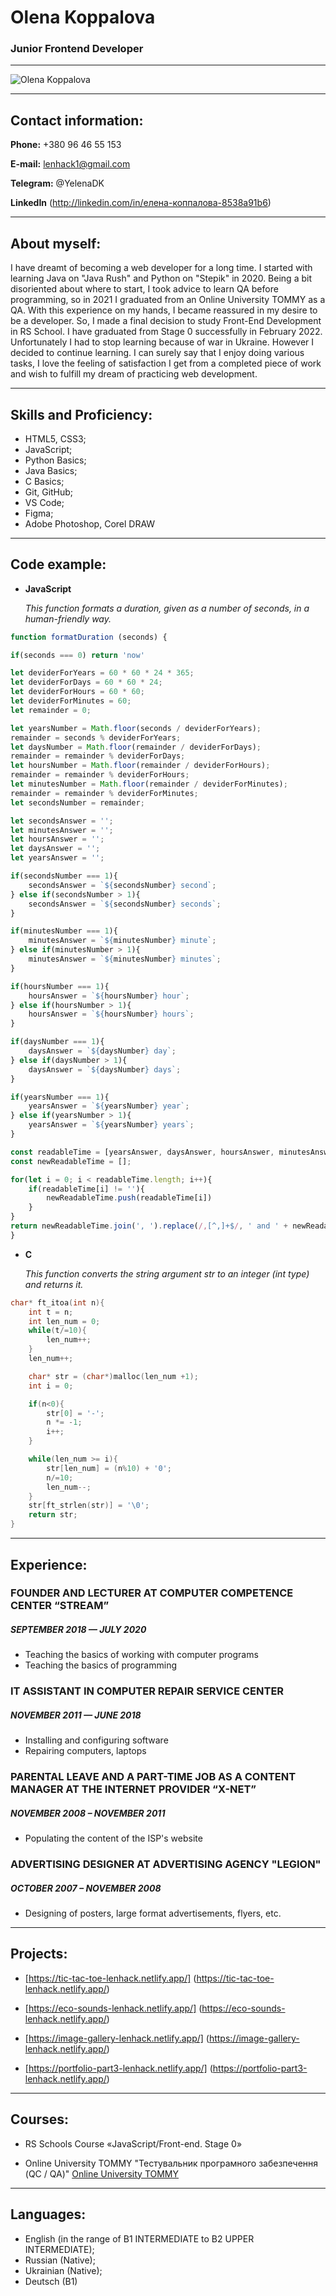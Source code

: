 # Olena Koppalova

### Junior Frontend Developer

---

![Olena Koppalova](/images/myPhoto.jpg)

---

## Contact information:

**Phone:** +380 96 46 55 153

**E-mail:** lenhack1@gmail.com

**Telegram:** @YelenaDK

**LinkedIn** (http://linkedin.com/in/елена-коппалова-8538a91b6)

---

## About myself:

I have dreamt of becoming a web developer for a long time. I started with learning Java on "Java Rush" and Python on "Stepik" in 2020. Being a bit disoriented about where to start, I took advice to learn QA before programming, so in 2021 I graduated from an Online University TOMMY as a QA. With this experience on my hands, I became reassured in my desire to be a developer. So, I made a final decision to study Front-End Development in RS School. I have graduated from Stage 0 successfully in February 2022. Unfortunately I had to stop learning because of war in Ukraine.  However I decided to continue learning. I can surely say that I enjoy doing various tasks, I love the feeling of satisfaction I get from a completed piece of work and wish to fulfill my dream of practicing web development.

---

## Skills and Proficiency:

- HTML5, CSS3;
- JavaScript;
- Python Basics;
- Java Basics;
- C Basics;
- Git, GitHub;
- VS Code;
- Figma;
- Adobe Photoshop, Corel DRAW

---

## Code example:

- **JavaScript**

  _This function formats a duration, given as a number of seconds, in a human-friendly way._

```JavaScript
function formatDuration (seconds) {

if(seconds === 0) return 'now'

let deviderForYears = 60 * 60 * 24 * 365;
let deviderForDays = 60 * 60 * 24;
let deviderForHours = 60 * 60;
let deviderForMinutes = 60;
let remainder = 0;

let yearsNumber = Math.floor(seconds / deviderForYears);
remainder = seconds % deviderForYears;
let daysNumber = Math.floor(remainder / deviderForDays);
remainder = remainder % deviderForDays;
let hoursNumber = Math.floor(remainder / deviderForHours);
remainder = remainder % deviderForHours;
let minutesNumber = Math.floor(remainder / deviderForMinutes);
remainder = remainder % deviderForMinutes;
let secondsNumber = remainder;

let secondsAnswer = '';
let minutesAnswer = '';
let hoursAnswer = '';
let daysAnswer = '';
let yearsAnswer = '';

if(secondsNumber === 1){
    secondsAnswer = `${secondsNumber} second`;
} else if(secondsNumber > 1){
    secondsAnswer = `${secondsNumber} seconds`;
}

if(minutesNumber === 1){
    minutesAnswer = `${minutesNumber} minute`;
} else if(minutesNumber > 1){
    minutesAnswer = `${minutesNumber} minutes`;
}

if(hoursNumber === 1){
    hoursAnswer = `${hoursNumber} hour`;
} else if(hoursNumber > 1){
    hoursAnswer = `${hoursNumber} hours`;
}

if(daysNumber === 1){
    daysAnswer = `${daysNumber} day`;
} else if(daysNumber > 1){
    daysAnswer = `${daysNumber} days`;
}

if(yearsNumber === 1){
    yearsAnswer = `${yearsNumber} year`;
} else if(yearsNumber > 1){
    yearsAnswer = `${yearsNumber} years`;
}

const readableTime = [yearsAnswer, daysAnswer, hoursAnswer, minutesAnswer, secondsAnswer];
const newReadableTime = [];

for(let i = 0; i < readableTime.length; i++){
    if(readableTime[i] != ''){
        newReadableTime.push(readableTime[i])
    }
}
return newReadableTime.join(', ').replace(/,[^,]+$/, ' and ' + newReadableTime[newReadableTime.length - 1]);
}
```

- **C**

  _This function converts the string argument str to an integer (int type) and returns it._

```C
char* ft_itoa(int n){
    int t = n;
    int len_num = 0;
    while(t/=10){
        len_num++;
    }
    len_num++;

    char* str = (char*)malloc(len_num +1);
    int i = 0;

    if(n<0){
        str[0] = '-';
        n *= -1;
        i++;
    }

    while(len_num >= i){
        str[len_num] = (n%10) + '0';
        n/=10;
        len_num--;
    }
    str[ft_strlen(str)] = '\0';
    return str;
}
```

---

## Experience:

### FOUNDER AND LECTURER AT COMPUTER COMPETENCE CENTER “STREAM”

##### *SEPTEMBER 2018 — JULY 2020*

+ Teaching the basics of working with computer programs
+ Teaching the basics of programming

### IT ASSISTANT IN COMPUTER REPAIR SERVICE CENTER

##### *NOVEMBER 2011 — JUNE 2018*

+ Installing and configuring software
+ Repairing computers, laptops

### PARENTAL LEAVE AND A PART-TIME JOB AS A CONTENT MANAGER AT THE INTERNET PROVIDER “X-NET”

##### *NOVEMBER 2008 – NOVEMBER 2011*

+ Populating the content of the ISP's website

### ADVERTISING DESIGNER AT ADVERTISING AGENCY "LEGION"

##### *OCTOBER 2007 – NOVEMBER 2008*

+ Designing of posters, large format advertisements, flyers, etc.

---

## Projects:

- [https://tic-tac-toe-lenhack.netlify.app/] (https://tic-tac-toe-lenhack.netlify.app/)

- [https://eco-sounds-lenhack.netlify.app/] (https://eco-sounds-lenhack.netlify.app/)

- [https://image-gallery-lenhack.netlify.app/] (https://image-gallery-lenhack.netlify.app/)

- [https://portfolio-part3-lenhack.netlify.app/] (https://portfolio-part3-lenhack.netlify.app/)

---

## Courses:

- RS Schools Course «JavaScript/Front-end. Stage 0»

- Online University TOMMY "Тестувальник програмного
  забезпечення (QC / QA)" [Online University TOMMY](https://www.tommyuniver.com)

---

## Languages:

- English (in the range of B1 INTERMEDIATE to B2 UPPER INTERMEDIATE);
- Russian (Native);
- Ukrainian (Native);
- Deutsch (B1)
